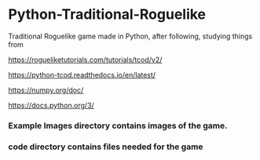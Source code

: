 # Python-Traditional-Roguelike
Traditional Roguelike game made in Python, after following, studying  things from 

https://rogueliketutorials.com/tutorials/tcod/v2/

https://python-tcod.readthedocs.io/en/latest/

https://numpy.org/doc/

https://docs.python.org/3/

### Example Images directory contains images of the game.

### code directory contains files needed for the game
